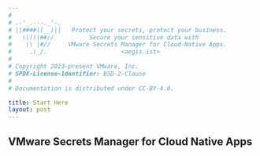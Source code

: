 ```yaml
---
#
# .-'_.---._'-.
# ||####|(__)||   Protect your secrets, protect your business.
#   \\()|##//          Secure your sensitive data with
#    \\ |#//     VMware Secrets Manager for Cloud-Native Apps.
#     .\_/.                     <aegis.ist>
#
# Copyright 2023–present VMware, Inc.
# SPDX-License-Identifier: BSD-2-Clause
#
# Documentation is distributed under CC-BY-4.0. 

title: Start Here
layout: post
---
```


## VMware Secrets Manager for Cloud Native Apps

